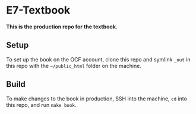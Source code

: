 # E7-Textbook

**This is the production repo for the textbook.**

## Setup

To set up the book on the OCF account, clone this repo and symlink `_out` in this repo with the 
`~/public_html` folder on the machine.

## Build

To make changes to the book in production, SSH into the machine, `cd` into this repo, and run `make book`.
